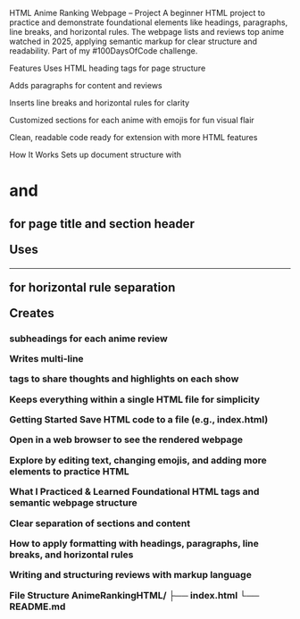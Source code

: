 HTML Anime Ranking Webpage – Project
A beginner HTML project to practice and demonstrate foundational elements like headings, paragraphs, line breaks, and horizontal rules. The webpage lists and reviews top anime watched in 2025, applying semantic markup for clear structure and readability. Part of my #100DaysOfCode challenge.

Features
Uses HTML heading tags for page structure

Adds paragraphs for content and reviews

Inserts line breaks and horizontal rules for clarity

Customized sections for each anime with emojis for fun visual flair

Clean, readable code ready for extension with more HTML features

How It Works
Sets up document structure with <h1> and <h2> for page title and section header

Uses <hr/> for horizontal rule separation

Creates <h3> subheadings for each anime review

Writes multi-line <p> tags to share thoughts and highlights on each show

Keeps everything within a single HTML file for simplicity

Getting Started
Save HTML code to a file (e.g., index.html)

Open in a web browser to see the rendered webpage

Explore by editing text, changing emojis, and adding more elements to practice HTML

What I Practiced & Learned
Foundational HTML tags and semantic webpage structure

Clear separation of sections and content

How to apply formatting with headings, paragraphs, line breaks, and horizontal rules

Writing and structuring reviews with markup language

File Structure
AnimeRankingHTML/
├── index.html
└── README.md
